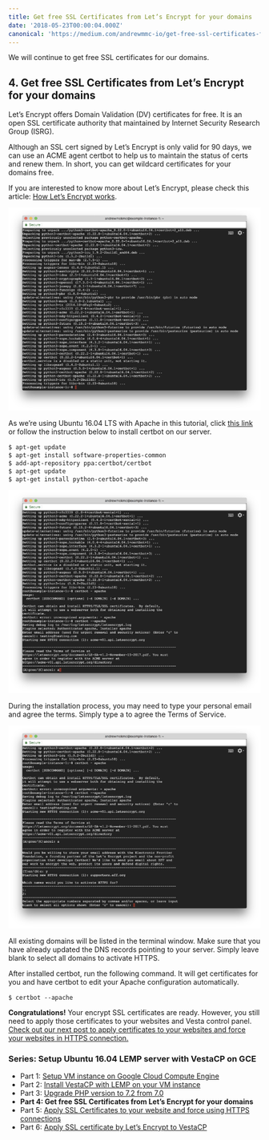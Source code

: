 ```yaml
---
title: Get free SSL Certificates from Let’s Encrypt for your domains
date: '2018-05-23T00:00:04.000Z'
canonical: 'https://medium.com/andrewmmc-io/get-free-ssl-certificates-from-lets-encrypt-for-your-domains-64ae9fa5b8d9'
---
```


We will continue to get free SSL certificates for our domains.

## 4. Get free SSL Certificates from Let’s Encrypt for your domains

Let’s Encrypt offers Domain Validation (DV) certificates for free. It is an open SSL certificate authority that maintained by Internet Security Research Group (ISRG).

Although an SSL cert signed by Let’s Encrypt is only valid for 90 days, we can use an ACME agent certbot to help us to maintain the status of certs and renew them. In short, you can get wildcard certificates for your domains free.

If you are interested to know more about Let’s Encrypt, please check this article: [How Let’s Encrypt works](https://letsencrypt.org/how-it-works/).

![](./image2.png)

As we’re using Ubuntu 16.04 LTS with Apache in this tutorial, click [this link](https://certbot.eff.org/lets-encrypt/ubuntutyakkety-apache) or follow the instruction below to install certbot on our server.

```
$ apt-get update
$ apt-get install software-properties-common
$ add-apt-repository ppa:certbot/certbot
$ apt-get update
$ apt-get install python-certbot-apache
```

![](./image3.png)

During the installation process, you may need to type your personal email and agree the terms. Simply type a to agree the Terms of Service.

![](./image4.png)

All existing domains will be listed in the terminal window. Make sure that you have already updated the DNS records pointing to your server. Simply leave blank to select all domains to activate HTTPS.

After installed certbot, run the following command. It will get certificates for you and have certbot to edit your Apache configuration automatically.

```
$ certbot --apache
```

**Congratulations!** Your encrypt SSL certificates are ready. However, you still need to apply those certificates to your websites and Vesta control panel. [Check out our next post to apply certificates to your websites and force your websites in HTTPS connection.](../vestacp-5)

### Series: Setup Ubuntu 16.04 LEMP server with VestaCP on GCE

* Part 1: [Setup VM instance on Google Cloud Compute Engine](../vestacp-1)
* Part 2: [Install VestaCP with LEMP on your VM instance](../vestacp-2)
* Part 3: [Upgrade PHP version to 7.2 from 7.0](../vestacp-3)
* **Part 4: Get free SSL Certificates from Let’s Encrypt for your domains**
* Part 5: [Apply SSL Certificates to your website and force using HTTPS connections](../vestacp-5)
* Part 6: [Apply SSL certificate by Let’s Encrypt to VestaCP](../vestacp-6)
